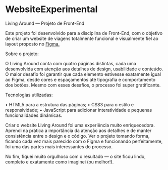 # WebsiteExperimental

Living Around — Projeto de Front-End

Este projeto foi desenvolvido para a disciplina de Front-End, com o objetivo de criar um website de viagens totalmente funcional e visualmente fiel ao layout proposto no <a href="https://www.figma.com/design/j3a8zRO9N8fYDaFr1FkmKr/LandPage?node-id=3-5&p=f&t=jcmougqCpnGBs0tg-0">Figma.</a>

Sobre o projeto:

O Living Around conta com quatro páginas distintas, cada uma desenvolvida com atenção aos detalhes de design, usabilidade e conteúdo. O maior desafio foi garantir que cada elemento estivesse exatamente igual ao Figma, desde cores e espaçamentos até tipografia e comportamento dos botões.
Mesmo com esses desafios, o processo foi super gratificante.

Tecnologias utilizadas:

• HTML5 para a estrutura das páginas;
• CSS3 para o estilo e responsividade;
• JavaScript para adicionar interatividade e pequenas funcionalidades dinâmicas.

Criar o website Living Around foi uma experiência muito enriquecedora. Aprendi na prática a importância da atenção aos detalhes e de manter consistência entre o design e o código. Ver o projeto tomando forma, ficando cada vez mais parecido com o Figma e funcionando perfeitamente, foi uma das partes mais interessantes do processo.

No fim, fiquei muito orgulhoso com o resultado — o site ficou lindo, completo e exatamente como imaginei (ou melhor!).
